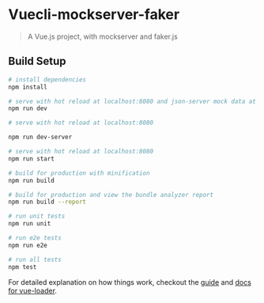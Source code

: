 # Vuecli-mockserver-faker

> A Vue.js project, with mockserver and faker.js

## Build Setup

``` bash
# install dependencies
npm install

# serve with hot reload at localhost:8080 and json-server mock data at localhost:3000
npm run dev

# serve with hot reload at localhost:8080

npm run dev-server

# serve with hot reload at localhost:8080
npm run start

# build for production with minification
npm run build

# build for production and view the bundle analyzer report
npm run build --report

# run unit tests
npm run unit

# run e2e tests
npm run e2e

# run all tests
npm test
```

For detailed explanation on how things work, checkout the [guide](http://vuejs-templates.github.io/webpack/) and [docs for vue-loader](http://vuejs.github.io/vue-loader).
